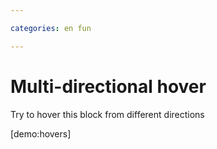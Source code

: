 ```yaml
---

categories: en fun

---
```


# Multi-directional hover

Try to hover this block from different directions

[demo:hovers]
